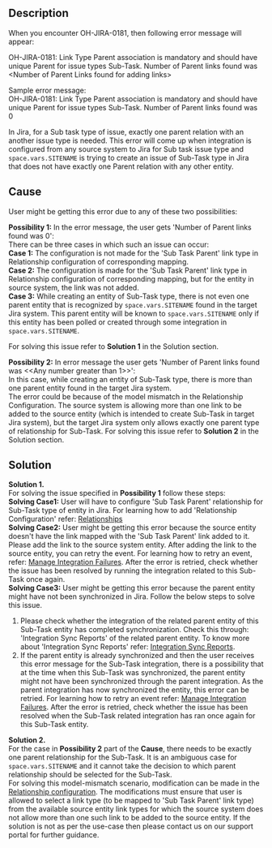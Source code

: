 ## Description
When you encounter OH-JIRA-0181, then following error message will appear:

OH-JIRA-0181: Link Type Parent association is mandatory and should have unique Parent for issue types Sub-Task. Number of Parent links found was &lt;Number of Parent Links found for adding links&gt;

Sample error message:  
OH-JIRA-0181: Link Type Parent association is mandatory and should have unique Parent for issue types Sub-Task. Number of Parent links found was 0

In Jira, for a Sub task type of issue, exactly one parent relation with an another issue type is needed. This error will come up when integration is configured from any source system to Jira for Sub task issue type and <code class="expression">space.vars.SITENAME</code> is trying to create an issue of Sub-Task type in Jira that does not have exactly one Parent relation with any other entity.

## Cause
User might be getting this error due to any of these two possibilities:

**Possibility 1:** In the error message, the user gets 'Number of Parent links found was 0':  
There can be three cases in which such an issue can occur:  
**Case 1:** The configuration is not made for the 'Sub Task Parent' link type in Relationship configuration of corresponding mapping.  
**Case 2:** The configuration is made for the 'Sub Task Parent' link type in Relationship configuration of corresponding mapping, but for the entity in source system, the link was not added.  
**Case 3:** While creating an entity of Sub-Task type, there is not even one parent entity that is recognized by <code class="expression">space.vars.SITENAME</code> found in the target Jira system. This parent entity will be known to <code class="expression">space.vars.SITENAME</code> only if this entity has been polled or created through some integration in <code class="expression">space.vars.SITENAME</code>.

For solving this issue refer to **Solution 1** in the Solution section.

**Possibility 2:** In error message the user gets 'Number of Parent links found was &lt;&lt;Any number greater than 1&gt;&gt;':  
In this case, while creating an entity of Sub-Task type, there is more than one parent entity found in the target Jira system.  
The error could be because of the model mismatch in the Relationship Configuration. The source system is allowing more than one link to be added to the source entity (which is intended to create Sub-Task in target Jira system), but the target Jira system only allows exactly one parent type of relationship for Sub-Task. For solving this issue refer to **Solution 2** in the Solution section.

## Solution

**Solution 1.**  
For solving the issue specified in **Possibility 1** follow these steps:  
**Solving Case1:** User will have to configure 'Sub Task Parent' relationship for Sub-Task type of entity in Jira. For learning how to add 'Relationship Configuration' refer: [Relationships](../../../../integrate/mapping-configuration.md#relationships)  
**Solving Case2:** User might be getting this error because the source entity doesn't have the link mapped with the 'Sub Task Parent' link added to it. Please add the link to the source system entity. After adding the link to the source entity, you can retry the event. For learning how to retry an event, refer: [Manage Integration Failures](../../../troubleshooting/manage-integration-failures.md). After the error is retried, check whether the issue has been resolved by running the integration related to this Sub-Task once again.  
**Solving Case3:** User might be getting this error because the parent entity might have not been synchronized in Jira. Follow the below steps to solve this issue.  
1. Please check whether the integration of the related parent entity of this Sub-Task entity has completed synchronization. Check this through: 'Integration Sync Reports' of the related parent entity. To know more about 'Integration Sync Reports' refer: [Integration Sync Reports](../../../troubleshooting/integration-sync-report.md).  
2. If the parent entity is already synchronized and then the user receives this error message for the Sub-Task integration, there is a possibility that at the time when this Sub-Task was synchronized, the parent entity might not have been synchronized through the parent integration. As the parent integration has now synchronized the entity, this error can be retried. For learning how to retry an event refer: [Manage Integration Failures](../../../troubleshooting/manage-integration-failures.md). After the error is retried, check whether the issue has been resolved when the Sub-Task related integration has ran once again for this Sub-Task entity.

**Solution 2.**  
For the case in **Possibility 2** part of the **Cause**, there needs to be exactly one parent relationship for the Sub-Task. It is an ambiguous case for <code class="expression">space.vars.SITENAME</code> and it cannot take the decision to which parent relationship should be selected for the Sub-Task.  
For solving this model-mismatch scenario, modification can be made in the [Relationship configuration](../../../../integrate/mapping-configuration.md#relationships). The modifications must ensure that user is allowed to select a link type (to be mapped to 'Sub Task Parent' link type) from the available source entity link types for which the source system does not allow more than one such link to be added to the source entity. If the solution is not as per the use-case then please contact us on our support portal for further guidance.

